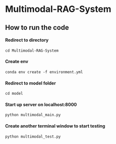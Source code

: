 # Multimodal-RAG-System
## How to run the code

#### Redirect to directory
 ```shell
cd Multimodal-RAG-System
```

#### Create env
 ```shell
 conda env create -f environment.yml
 ```

#### Redirect to model folder
 ```shell
 cd model
 ```

#### Start up server on localhost:8000
 ```shell
 python multimodal_main.py
 ```

#### Create another terminal window to start testing
 ```shell
 python multimodal_test.py
 ```
